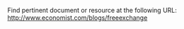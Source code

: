 Find pertinent document or resource at the following URL:
http://www.economist.com/blogs/freeexchange
